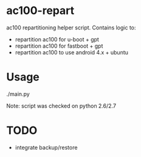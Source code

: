 ac100-repart
============

ac100 repartitioning helper script.
Contains logic to:
- repartition ac100 for u-boot + gpt
- repartition ac100 for fastboot + gpt
- repartition ac100 to use android 4.x + ubuntu

Usage
=====
./main.py

Note: script was checked on python 2.6/2.7


TODO
====
- integrate backup/restore
